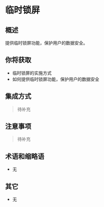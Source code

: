 # 临时锁屏

## 概述

提供临时锁屏功能，保护用户的数据安全。

## 你将获取

- 临时锁屏的实施方式
- 如何提供临时锁屏功能，保护用户的数据安全


## 集成方式

> 待补充

## 注意事项

> 待补充

## 术语和缩略语

- 无

## 其它

- 无
